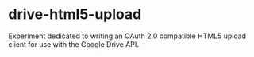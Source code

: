 drive-html5-upload
==================

Experiment dedicated to writing an OAuth 2.0 compatible HTML5 upload client for use with the Google Drive API.